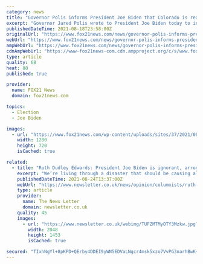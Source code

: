 ```yaml
---
category: news
title: "Governor Polis informs President Joe Biden that Colorado is ready for Afghan refugees"
excerpt: "Governor Jared Polis wrote to President Joe Biden today to inform him that Colorado is ready to offer safety and opportunity to Afghan refugees and Special Immigrant visa holders."
publishedDateTime: 2021-08-18T23:58:00Z
originalUrl: "https://www.fox21news.com/news/governor-polis-informs-president-joe-biden-that-colorado-is-ready-for-afghan-refugees/"
webUrl: "https://www.fox21news.com/news/governor-polis-informs-president-joe-biden-that-colorado-is-ready-for-afghan-refugees/"
ampWebUrl: "https://www.fox21news.com/news/governor-polis-informs-president-joe-biden-that-colorado-is-ready-for-afghan-refugees/amp/"
cdnAmpWebUrl: "https://www-fox21news-com.cdn.ampproject.org/c/s/www.fox21news.com/news/governor-polis-informs-president-joe-biden-that-colorado-is-ready-for-afghan-refugees/amp/"
type: article
quality: 68
heat: 88
published: true

provider:
  name: FOX21 News
  domain: fox21news.com

topics:
  - Election
  - Joe Biden

images:
  - url: "https://www.fox21news.com/wp-content/uploads/sites/37/2021/08/AP21176634197827.jpg?w=1280"
    width: 1280
    height: 720
    isCached: true

related:
  - title: "Ruth Dudley Edwards: President Joe Biden is ignorant, arrogant, stubborn — and too damn old"
    excerpt: "We’re living through a disaster that should be causing all patriotic Americans to wonder if it isn’t time to revisit their methods of choosing their leaders."
    publishedDateTime: 2021-08-24T13:37:00Z
    webUrl: "https://www.newsletter.co.uk/news/opinion/columnists/ruth-dudley-edwards-president-joe-biden-is-ignorant-arrogant-stubborn-and-too-damn-old-3357817"
    type: article
    provider:
      name: The News Letter
      domain: newsletter.co.uk
    quality: 45
    images:
      - url: "https://www.newsletter.co.uk/webimg/TUFZMTMyOTY3Mzkw.jpg?width=2048&enable=upscale"
        width: 2048
        height: 1453
        isCached: true

secured: "TIxhNgYl+8pKPD+QErby4DDEI9yWN5EDVaLNgcr4msk5xzo7VvPG3narhBwK+COJeNuflXWHZ0EznKIIQ2scAGBoNjUvqf9p5+QFPF7kuiNgktkKcNAy34V8Dio3adA5g8V3aSAhZWEvFbEC47eEcWWd3HjymOiAUrnsnTLBtBbx+/7MyR/312msXaTIlQeoI4PoBQx0S0DgmqgV7Ldcw67xlIZAPBBoHaHrKSMt5Uc+eoL5IK+OeS/zxYQB+zZU9pavioTMNfb8kdPkUCqE6deewjJ9f2f508Hq6L3b/eNk/AfCE2VADKh0I3ogNWGf0MK0Gu/wkb70nI637NHimnpZveo/SJ6oIbzGH5r7yhQ=;daAxoNysaW+tgUpjm1ra2w=="
---
```


